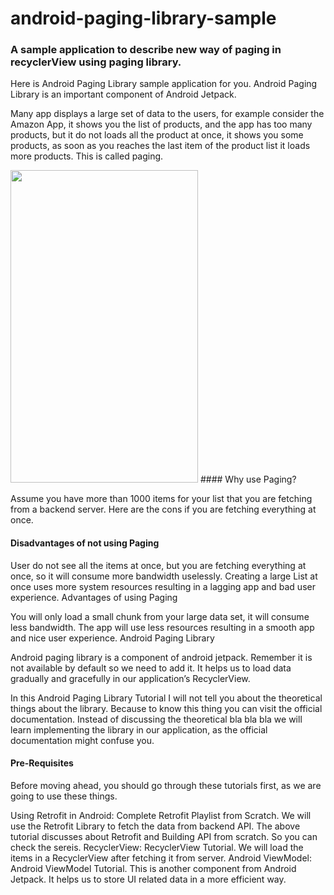# android-paging-library-sample
### A sample application to describe new way of paging in recyclerView using paging library. 
Here is Android Paging Library sample application for you. Android Paging Library is an important component of Android Jetpack.

Many app displays a large set of data to the users, for example consider the Amazon App, it shows you the list of products, and the app has too many products, but it do not loads all the product at once, it shows you some products, as soon as you reaches the last item of the product list it loads more products. This is called paging. 

<img src="https://github.com/rkandoroidrepo/android-paging-library-sample/blob/master/app/src/main/res/raw/gif.gif?raw=true" width="300" height="500" />
#### Why use Paging?

Assume you have more than 1000 items for your list that you are fetching from a backend server. Here are the cons if you are fetching everything at once.

#### Disadvantages of not using Paging

User do not see all the items at once, but you are fetching everything at once, so it will consume more bandwidth uselessly.
Creating a large List at once uses more system resources resulting in a lagging app and bad user experience.
Advantages of using Paging

You will only load a small chunk from your large data set, it will consume less bandwidth.
The app will use less resources resulting in a smooth app and nice user experience.
Android Paging Library

Android paging library is a component of android jetpack. Remember it is not available by default so we need to add it. It helps us to load data gradually and gracefully in our application’s RecyclerView.

In this Android Paging Library Tutorial I will not tell you about the theoretical things about the library. Because to know this thing you can visit the official documentation. Instead of discussing the theoretical bla bla bla we will learn implementing the library in our application, as the official documentation might confuse you.

#### Pre-Requisites

Before moving ahead, you should go through these tutorials first, as we are going to use these things.

Using Retrofit in Android: Complete Retrofit Playlist from Scratch.
We will use the Retrofit Library to fetch the data from backend API. The above tutorial discusses about Retrofit and Building API from scratch. So you can check the sereis.
RecyclerView: RecyclerView Tutorial.
We will load the items in a RecyclerView after fetching it from server.
Android ViewModel: Android ViewModel Tutorial.
This is another component from Android Jetpack. It helps us to store UI related data in a more efficient way.
